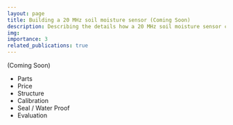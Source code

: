 ```yaml
---
layout: page
title: Building a 20 MHz soil moisture sensor (Coming Soon)
description: Describing the details how a 20 MHz soil moisture sensor can be build. 
img:
importance: 3
related_publications: true
---
```


(Coming Soon)

* Parts
* Price
* Structure
* Calibration
* Seal / Water Proof
* Evaluation

